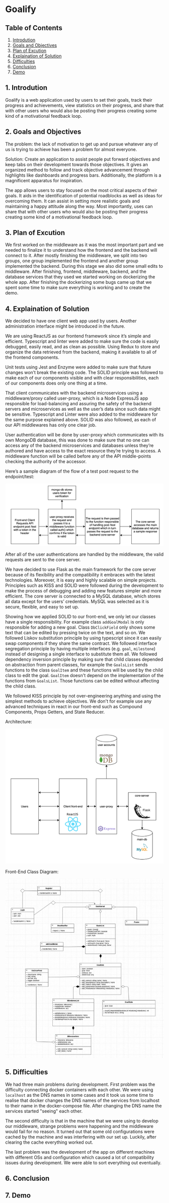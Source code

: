# Goalify

## Table of Contents
1. [ Introdution ](#intro)
2. [ Goals and Objectives ](#goals)
3. [ Plan of Excution ](#exc)
4. [ Explaination of Solution ](#explain)
5. [ Difficulties ](#diff)
6. [ Conclusion ](#con)
7. [ Demo ](#demo)


<a name="intro"></a>
## 1. Introdution
Goalify is a web application used by users to set their goals, track their progress and achievements, view statistics on their progress, and share that with other users who would also be posting their progress creating some kind of a motivational feedback loop.


<a name="goals"></a>
## 2. Goals and Objectives
The problem: the lack of motivation to get up and pursue whatever any of us is trying to achieve has been a problem for almost everyone. 

Solution: Create an application to assist people put forward objectives and keep tabs on their development towards those objectives. It gives an organized method to follow and track objective advancement through highlights like dashboards and progress bars. Additionally, the platform is a magnificent apparatus for inspiration. 

The app allows users to stay focused on the most critical aspects of their goals. It aids in the identification of potential roadblocks as well as ideas for overcoming them. It can assist in setting more realistic goals and maintaining a happy attitude along the way. Most importantly, uses can share that with other users who would also be posting their progress creating some kind of a motivational feedback loop. 


<a name="exc"></a>
## 3. Plan of Excution 
We first worked on the middleware as it was the most important part and we needed to finalize it to understand how the frontend and the backend will connect to it.
After mostly finishing the middleware, we split into two groups, one group implemented the frontend and another group implemented the backend. During this stage we
also did some small edits to middleware. After finishing, frontend, middleware, backend, and the database services that they used we started working on dockerizing 
the whole app. After finishing the dockerizing some bugs came up that we spent some time to make sure everything is working and to create the demo.

<a name="explain"></a>
## 4. Explaination of Solution
We decided to have one client web app used by users. Another administration interface might be introduced in the future.

We are using ReactJS as our frontend framework since it’s simple and efficient. Typescript and linter were added to make sure the code is easily debugged, easily read, and as clean as possible. Using Redux to store and organize the data retrieved from the backend, making it available to all of the frontend components.

Unit tests using Jest and Enzyme were added to make sure that future changes won’t break the existing code. The SOLID principle was followed to make each of our components visible and with clear responsibilities, each of our components does only one thing at a time.

That client communicates with the backend microservices using a middleware/proxy called user-proxy, which is a Node ExpressJS app responsible for load-balancing and assuring the safety of the backend servers and microservices as well as the user’s data since such data might be sensitive. Typescript and Linter were also added to the middleware for the same purpose explained above. SOLID was also followed, as each of our API middlewares has only one clear job.

User authentication will be done by user-proxy which communicates with its own MongoDB database, this was done to make sure that no one can access any of the backend microservices and databases unless they’re authored and have access to the exact resource they’re trying to access. A middleware function will be called before any of the API middle-points checking the authority of the accessor. 

Here’s a sample diagram of the flow of a test post request to the endpoint/test:

![alt text](https://github.com/Goalify/front-end/blob/main/design.png?raw=true)

After all of the user authentications are handled by the middleware, the valid requests are sent to the core server. 

We have decided to use Flask as the main framework for the core server because of its flexibility and the compatibility it embraces with the latest technologies. Moreover, it is easy and highly scalable on simple projects. Principles such as KISS and SOLID were followed during the development to make the process of debugging and adding new features simpler and more efficient. The core server is connected to a MySQL database, which stores all data except for the users’ credentials. MySQL was selected as it is secure, flexible, and easy to set up. 

Showing how we applied SOLID to our front-end, we only let our classes have a single responsibility. For example class `addGoalModal` is only responsible for adding a new goal. Class `DbClickField` only shows some text that can be edited by pressing twice on the text, and so on. We followed Liskov substitution principle by using typescript since it can easily swap components if they share the same contract. We followed interface segregation principle by having multiple interfaces (e.g. `goal`, `milestone`) instead of designing a single interface to substitute them all. We followed dependency inversion principle by making sure that child classes depended on abstraction from parent classes, for example the `GoalsList` sends functions to the class `GoalItem` and these functions will be used by the child class to edit the goal. `GoalItem` doesn't depend on the implementation of the functions from `GoalsList`. Those functions can be edited without affecting the child class.

We followed KISS principle by not over-engineering anything and using the simplest methods to achieve objectives. We don't for example use any advanced techniques in react in our front-end such as Compound Components, Props Getters, and State Reducer.

Architecture:

![alt text](https://github.com/Goalify/front-end/blob/main/arc.png?raw=true)


Front-End Class Diagram:

![alt text](https://github.com/Goalify/front-end/blob/main/classdiagramfrontend.jpg?raw=true)


<a name="diff"></a>
## 5. Difficulties
We had three main problems during development. First problem was the difficulty connecting docker containers with each other. We were using `localhost` as the DNS names in some
cases and it took us some time to realise that docker changes the DNS names of the services from localhost to their name in the docker-compose file.
After changing the DNS name the services started "seeing" each other.

The second difficulty is that in the machine that we were using to develop our middleware, strange problems were happening and the middleware would fail for no reason.
It turned out that some old configurations were cached by the machine and was interfering with our set up. Luckily, after clearing the cache everything worked out.

The last problem was the development of the app on different machines with different OSs and configuration which caused a lot of compatibility issues during development. We were able to sort everything out eventually.


<a name="con"></a>
## 6. Conclusion


<a name="demo"></a>
## 7. Demo

